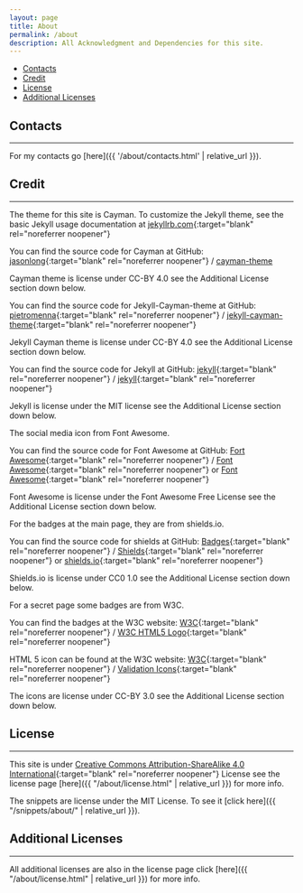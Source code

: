 ```yaml
---
layout: page
title: About
permalink: /about
description: All Acknowledgment and Dependencies for this site.
---
```


- [Contacts](#contacts)
- [Credit](#credit)
- [License](#license)
- [Additional Licenses](#additional-licenses)

## Contacts

---

For my contacts go [here]({{ '/about/contacts.html' | relative_url }}).

## Credit

---

The theme for this site is Cayman. To customize the Jekyll theme, see the basic Jekyll usage documentation at [jekyllrb.com](https://jekyllrb.com/){:target="blank" rel="noreferrer noopener"}

You can find the source code for Cayman at GitHub:
[jasonlong](https://github.com/jasonlong){:target="blank" rel="noreferrer noopener"} /
[cayman-theme](https://github.com/jasonlong/cayman-theme)

Cayman theme is license under CC-BY 4.0 see the Additional License section down below.

You can find the source code for Jekyll-Cayman-theme at GitHub:
[pietromenna](https://github.com/pietromenna){:target="blank" rel="noreferrer noopener"} /
[jekyll-cayman-theme](https://github.com/pietromenna/jekyll-cayman-theme){:target="blank" rel="noreferrer noopener"}

Jekyll Cayman theme is license under CC-BY 4.0 see the Additional License section down below.

You can find the source code for Jekyll at GitHub:
[jekyll](https://github.com/jekyll){:target="blank" rel="noreferrer noopener"} /
[jekyll](https://github.com/jekyll/jekyll){:target="blank" rel="noreferrer noopener"}

Jekyll is license under the MIT license see the Additional License section down below.

The social media icon from Font Awesome.

You can find the source code for Font Awesome at GitHub:
[Fort Awesome](https://github.com/FortAwesome){:target="blank" rel="noreferrer noopener"} /
[Font Awesome](https://github.com/FortAwesome/Font-Awesome){:target="blank" rel="noreferrer noopener"}
or
[Font Awesome](https://fontawesome.com){:target="blank" rel="noreferrer noopener"}

Font Awesome is license under the Font Awesome Free License see the Additional License section down below.

For the badges at the main page, they are from shields.io.

You can find the source code for shields at GitHub:
[Badges](https://github.com/badges){:target="blank" rel="noreferrer noopener"} /
[Shields](https://github.com/badges/shields){:target="blank" rel="noreferrer noopener"}
or
[shields.io](https://shields.io){:target="blank" rel="noreferrer noopener"}

Shields.io is license under CC0 1.0 see the Additional License section down below.

For a secret page some badges are from W3C.

You can find the badges at the W3C website:
[W3C](https://w3.org){:target="blank" rel="noreferrer noopener"} /
[W3C HTML5 Logo](https://www.w3.org/html/logo/index.html){:target="blank" rel="noreferrer noopener"}

HTML 5 icon can be found at the W3C website:
[W3C](https://w3.org){:target="blank" rel="noreferrer noopener"} /
[Validation Icons](https://www.w3.org/QA/Tools/Icons){:target="blank" rel="noreferrer noopener"}

The icons are license under CC-BY 3.0 see the Additional License section down below.

## License

---

This site is under [Creative Commons Attribution-ShareAlike 4.0 International](https://creativecommons.org/licenses/by-sa/4.0/){:target="blank" rel="noreferrer noopener"} License see the license page [here]({{ "/about/license.html" | relative_url }}) for more info.

The snippets are license under the MIT License. To see it [click here]({{ "/snippets/about/" | relative_url }}).

## Additional Licenses

---

All additional licenses are also in the license page click [here]({{ "/about/license.html" | relative_url }}) for more info.
